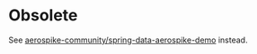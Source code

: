 # Obsolete
See [aerospike-community/spring-data-aerospike-demo](https://github.com/aerospike-community/spring-data-aerospike-demo) instead.
